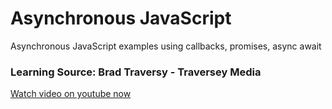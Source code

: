# Asynchronous JavaScript
Asynchronous JavaScript examples using callbacks, promises, async await

### Learning Source: Brad Traversy - Traversey Media
[Watch video on youtube now](https://www.youtube.com/watch?v=PoRJizFvM7s)
